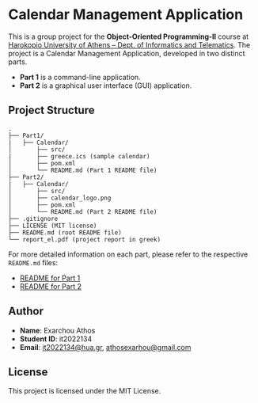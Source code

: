 # Calendar Management Application

This is a group project for the **Object-Oriented Programming-II** course at [Harokopio University of Athens – Dept. of Informatics and Telematics](https://www.dit.hua.gr).
The project is a Calendar Management Application, developed in two distinct parts.

* **Part 1** is a command-line application.
* **Part 2** is a graphical user interface (GUI) application.

## Project Structure
```text
.
├── Part1/
|   ├── Calendar/
│       ├── src/
|       ├── greece.ics (sample calendar)
│       ├── pom.xml
│       └── README.md (Part 1 README file)
├── Part2/
|   ├── Calendar/
│       ├── src/
│       ├── calendar_logo.png
│       ├── pom.xml
│       └── README.md (Part 2 README file)
├── .gitignore
├── LICENSE (MIT license)
├── README.md (root README file)
└── report_el.pdf (project report in greek)
```

For more detailed information on each part, please refer to the respective `README.md` files:

* [README for Part 1](./Part1/Calendar/README.md)
* [README for Part 2](./Part2/Calendar/README.md)

## Author

- **Name**: Exarchou Athos
- **Student ID**: it2022134
- **Email**: it2022134@hua.gr, athosexarhou@gmail.com

## License
This project is licensed under the MIT License.
